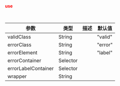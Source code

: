 <font color="red"><strong>use</strong></font>
<table>
  <thead>
    <tr>
      <th>参数</th>
      <th>类型</th>
      <th>描述</th>
      <th>默认值</th>
    </tr>
  </thead>
  <tbody>
    <tr>
      <td>validClass</td>
      <td>String</td>
      <td></td>
      <td>"valid"</td>
    </tr>
    <tr>
      <td>errorClass</td>
      <td>String</td>
      <td></td>
      <td>"error"</td>
    </tr>
    <tr>
      <td>errorElement</td>
      <td>String</td>
      <td></td>
      <td>"label"</td>
    </tr>
    <tr>
      <td>errorContainer</td>
      <td>Selector</td>
      <td></td>
      <td></td>
    </tr>
    <tr>
      <td>errorLabelContainer</td>
      <td>Selector</td>
      <td></td>
      <td></td>
    </tr>
    <tr>
      <td>wrapper</td>
      <td>String</td>
      <td></td>
      <td></td>
    </tr>
  </tbody>
</table>

